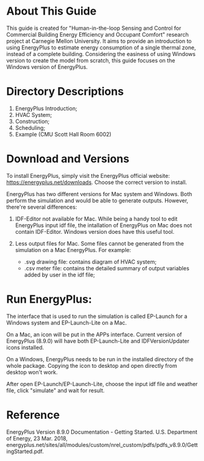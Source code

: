 # About This Guide

This guide is created for "Human-in-the-loop Sensing and Control for Commercial Building Energy Efficiency and Occupant Comfort" research project at Carnegie Mellon University. It aims to provide an introduction to using EnergyPlus to estimate energy consumption of a single thermal zone, instead of a complete building. Considering the easiness of using Windows version to create the model from scratch, this guide focuses on the Windows version of EnergyPlus. 

# Directory Descriptions

1. EnergyPlus Introduction;
1. HVAC System;
2. Construction;
3. Scheduling;
4. Example (CMU Scott Hall Room 6002)

# Download and Versions

To install EnergyPlus, simply visit the EnergyPlus official website: https://energyplus.net/downloads. Choose the correct version to install.

EnergyPlus has two different versions for Mac system and Windows. Both perform the simulation and would be able to generate outputs. However, there're several differences:

1. IDF-Editor not available for Mac. While being a handy tool to edit EnergyPlus input idf file, the intallation of EnergyPlus on Mac does not contain IDF-Editor. Windows version does have this useful tool.

2. Less output files for Mac. Some files cannot be generated from the simulation on a Mac EnergyPlus. For example:
   - .svg drawing file: contains diagram of HVAC system;
   - .csv meter file: contains the detailed summary of output variables added by user in the idf file;

# Run EnergyPlus:

The interface that is used to run the simulation is called EP-Launch for a Windows system and EP-Launch-Lite on a Mac. 

On a Mac, an icon will be put in the APPs interface. Current version of EnergyPlus (8.9.0) will have both EP-Launch-Lite and IDFVersionUpdater icons installed. 

On a Windows, EnergyPlus needs to be run in the installed directory of the whole package. Copying the icon to desktop and open directly from desktop won't work. 

After open EP-Launch/EP-Launch-Lite, choose the input idf file and weather file, click "simulate" and wait for result.

# Reference

EnergyPlus Version 8.9.0 Documentation - Getting Started. U.S. Department of Energy, 23 Mar. 2018, energyplus.net/sites/all/modules/custom/nrel_custom/pdfs/pdfs_v8.9.0/GettingStarted.pdf. 
